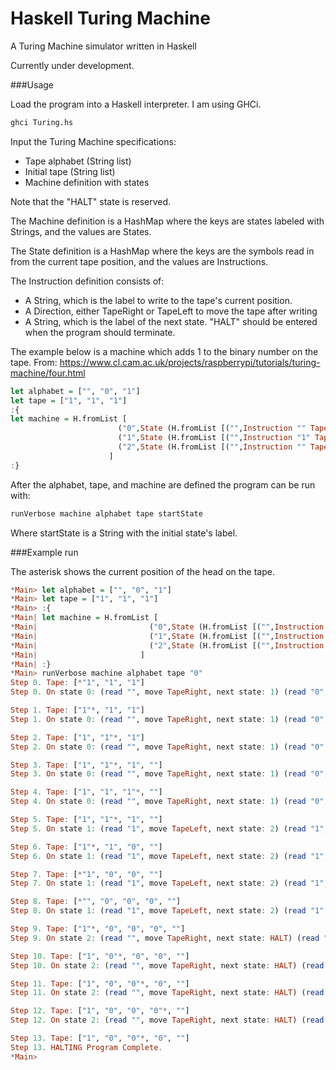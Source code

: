 # Haskell Turing Machine
A Turing Machine simulator written in Haskell

Currently under development.

###Usage

Load the program into a Haskell interpreter. I am using GHCi.

```sh
ghci Turing.hs
```

Input the Turing Machine specifications:
- Tape alphabet (String list)
- Initial tape (String list)
- Machine definition with states

Note that the "HALT" state is reserved.

The Machine definition is a HashMap where the keys are states labeled with Strings, and the values are States.

The State definition is a HashMap where the keys are the symbols read in from the current tape position, and the values are Instructions.

The Instruction definition consists of:
- A String, which is the label to write to the tape's current position.
- A Direction, either TapeRight or TapeLeft to move the tape after writing
- A String, which is the label of the next state. "HALT" should be entered when the program should terminate.


The example below is a machine which adds 1 to the binary number on the tape. From: https://www.cl.cam.ac.uk/projects/raspberrypi/tutorials/turing-machine/four.html

```haskell
let alphabet = ["", "0", "1"]
let tape = ["1", "1", "1"]
:{
let machine = H.fromList [
                        ("0",State (H.fromList [("",Instruction "" TapeRight "1"), ("0",Instruction "0" TapeLeft "0"), ("1",Instruction "1" TapeLeft "0")])),
                        ("1",State (H.fromList [("",Instruction "1" TapeLeft "2"), ("0",Instruction "1" TapeRight "2"), ("1",Instruction "0" TapeRight "1")])),
                        ("2",State (H.fromList [("",Instruction "" TapeRight "HALT"), ("0",Instruction "0" TapeLeft "2"), ("1",Instruction "1" TapeLeft "2")]))
                      ]
:}
```

After the alphabet, tape, and machine are defined the program can be run with:

```haskell
runVerbose machine alphabet tape startState
```

Where startState is a String with the initial state's label.

###Example run

The asterisk shows the current position of the head on the tape.

```haskell
*Main> let alphabet = ["", "0", "1"]
*Main> let tape = ["1", "1", "1"]
*Main> :{
*Main| let machine = H.fromList [
*Main|                         ("0",State (H.fromList [("",Instruction "" TapeRight "1"), ("0",Instruction "0" TapeLeft "0"), ("1",Instruction "1" TapeLeft "0")])),
*Main|                         ("1",State (H.fromList [("",Instruction "1" TapeLeft "2"), ("0",Instruction "1" TapeRight "2"), ("1",Instruction "0" TapeRight "1")])),
*Main|                         ("2",State (H.fromList [("",Instruction "" TapeRight "HALT"), ("0",Instruction "0" TapeLeft "2"), ("1",Instruction "1" TapeLeft "2")]))
*Main|                       ]
*Main| :}
*Main> runVerbose machine alphabet tape "0"
Step 0. Tape: [*"1", "1", "1"]
Step 0. On state 0: (read "", move TapeRight, next state: 1) (read "0", move TapeLeft, next state: 0) (read "1", move TapeLeft, next state: 0)

Step 1. Tape: ["1"*, "1", "1"]
Step 1. On state 0: (read "", move TapeRight, next state: 1) (read "0", move TapeLeft, next state: 0) (read "1", move TapeLeft, next state: 0)

Step 2. Tape: ["1", "1"*, "1"]
Step 2. On state 0: (read "", move TapeRight, next state: 1) (read "0", move TapeLeft, next state: 0) (read "1", move TapeLeft, next state: 0)

Step 3. Tape: ["1", "1"*, "1", ""]
Step 3. On state 0: (read "", move TapeRight, next state: 1) (read "0", move TapeLeft, next state: 0) (read "1", move TapeLeft, next state: 0)

Step 4. Tape: ["1", "1", "1"*, ""]
Step 4. On state 0: (read "", move TapeRight, next state: 1) (read "0", move TapeLeft, next state: 0) (read "1", move TapeLeft, next state: 0)

Step 5. Tape: ["1", "1"*, "1", ""]
Step 5. On state 1: (read "1", move TapeLeft, next state: 2) (read "1", move TapeRight, next state: 2) (read "0", move TapeRight, next state: 1)

Step 6. Tape: ["1"*, "1", "0", ""]
Step 6. On state 1: (read "1", move TapeLeft, next state: 2) (read "1", move TapeRight, next state: 2) (read "0", move TapeRight, next state: 1)

Step 7. Tape: [*"1", "0", "0", ""]
Step 7. On state 1: (read "1", move TapeLeft, next state: 2) (read "1", move TapeRight, next state: 2) (read "0", move TapeRight, next state: 1)

Step 8. Tape: [*"", "0", "0", "0", ""]
Step 8. On state 1: (read "1", move TapeLeft, next state: 2) (read "1", move TapeRight, next state: 2) (read "0", move TapeRight, next state: 1)

Step 9. Tape: ["1"*, "0", "0", "0", ""]
Step 9. On state 2: (read "", move TapeRight, next state: HALT) (read "0", move TapeLeft, next state: 2) (read "1", move TapeLeft, next state: 2)

Step 10. Tape: ["1", "0"*, "0", "0", ""]
Step 10. On state 2: (read "", move TapeRight, next state: HALT) (read "0", move TapeLeft, next state: 2) (read "1", move TapeLeft, next state: 2)

Step 11. Tape: ["1", "0", "0"*, "0", ""]
Step 11. On state 2: (read "", move TapeRight, next state: HALT) (read "0", move TapeLeft, next state: 2) (read "1", move TapeLeft, next state: 2)

Step 12. Tape: ["1", "0", "0", "0"*, ""]
Step 12. On state 2: (read "", move TapeRight, next state: HALT) (read "0", move TapeLeft, next state: 2) (read "1", move TapeLeft, next state: 2)

Step 13. Tape: ["1", "0", "0"*, "0", ""]
Step 13. HALTING Program Complete.
*Main>
```
